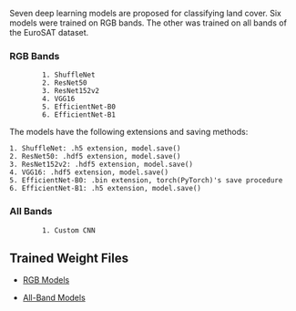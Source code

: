 Seven deep learning models are proposed for classifying land cover. Six models were trained on RGB bands. The other was trained on all bands of the EuroSAT dataset. 
### RGB Bands

            1. ShuffleNet
            2. ResNet50 
            3. ResNet152v2
            4. VGG16
            5. EfficientNet-B0
            6. EfficientNet-B1

The models have the following extensions and saving methods:

    1. ShuffleNet: .h5 extension, model.save()
    2. ResNet50: .hdf5 extension, model.save()
    3. ResNet152v2: .hdf5 extension, model.save()
    4. VGG16: .hdf5 extension, model.save() 
    5. EfficientNet-B0: .bin extension, torch(PyTorch)'s save procedure
    6. EfficientNet-B1: .h5 extension, model.save()

### All Bands

            1. Custom CNN

## Trained Weight Files

- [RGB Models](https://drive.google.com/drive/folders/1Pg_U7xfR5Ko2L9ZbTT0k4ysaer2Qoukf?usp=sharing)

- [All-Band Models](https://drive.google.com/drive/folders/1Pg_U7xfR5Ko2L9ZbTT0k4ysaer2Qoukf?usp=sharing)
